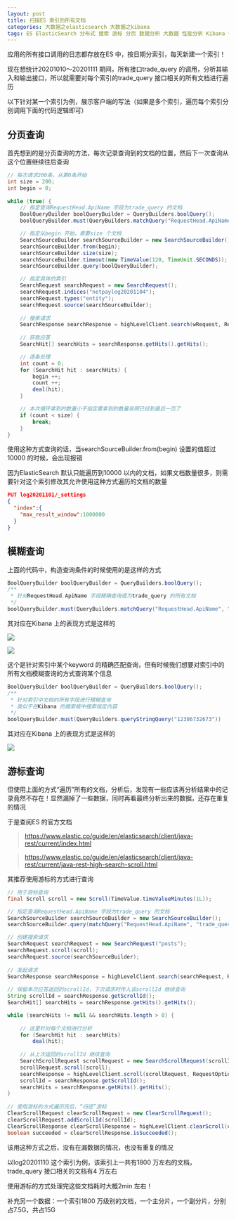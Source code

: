 ```yaml
---
layout: post
title: 扫描ES 索引的所有文档
categories: 大数据之elasticsearch 大数据之kibana
tags: ES ElasticSearch 分布式 搜索 游标 分页 数据分析 大数据 性能分析 Kibana 倒排索引
---
```


应用的所有接口调用的日志都存放在ES 中，按日期分索引，每天新建一个索引！

现在想统计20201010～20201111 期间，所有接口trade_query 的调用，分析其输入和输出接口，所以就需要对每个索引的trade_query 接口相关的所有文档进行遍历

以下针对某一个索引为例，展示客户端的写法（如果是多个索引，遍历每个索引分别调用下面的代码逻辑即可）

## 分页查询

首先想到的是分页查询的方法，每次记录查询到的文档的位置，然后下一次查询从这个位置继续往后查询

```java
// 每次请求200条，从第0条开始
int size = 200;
int begin = 0;
 
while (true) {
    // 指定查询RequestHead.ApiName 字段为trade_query 的文档
    BoolQueryBuilder boolQueryBuilder = QueryBuilders.boolQuery();
    boolQueryBuilder.must(QueryBuilders.matchQuery("RequestHead.ApiName", "trade_query"));

    // 指定从begin 开始，索要size 个文档
    SearchSourceBuilder searchSourceBuilder = new SearchSourceBuilder();
    searchSourceBuilder.from(begin);
    searchSourceBuilder.size(size);
    searchSourceBuilder.timeout(new TimeValue(120, TimeUnit.SECONDS));
    searchSourceBuilder.query(boolQueryBuilder);

    // 指定具体的索引
    SearchRequest searchRequest = new SearchRequest();
    searchRequest.indices("netpaylog20201104");
    searchRequest.types("entity");
    searchRequest.source(searchSourceBuilder);
    
    // 搜索请求
    SearchResponse searchResponse = highLevelClient.search(wRequest, RequestOptions.DEFAULT);
                                    
    // 获取应答
    SearchHit[] searchHits = searchResponse.getHits().getHits();

    // 逐条处理
    int count = 0;
    for (SearchHit hit : searchHits) {
        begin ++;
        count ++;
        deal(hit);
    }

    // 本次循环拿到的数量小于指定要拿到的数量说明已经到最后一页了
    if (count < size) {
        break;
    }
}
```

使用这种方式查询的话，当searchSourceBuilder.from(begin) 设置的值超过10000 的时候，会出现报错

因为ElasticSearch 默认只能遍历到10000 以内的文档，如果文档数量很多，则需要针对这个索引修改其允许使用这种方式遍历的文档的数量

```json
PUT log20201101/_settings
{
  "index":{
    "max_result_window":1000000
  }
}
```

## 模糊查询

上面的代码中，构造查询条件的时候使用的是这样的方式

```java
BoolQueryBuilder boolQueryBuilder = QueryBuilders.boolQuery();
/**
 * 针对RequestHead.ApiName 字段精确查询值为trade_query 的所有文档
 */
boolQueryBuilder.must(QueryBuilders.matchQuery("RequestHead.ApiName", "trade_query"));
```

其对应在Kibana 上的表现方式是这样的

![](../media/image/2020-11-15/01.png)

![](../media/image/2020-11-15/02.png)

这个是针对索引中某个keyword 的精确匹配查询，但有时候我们想要对索引中的所有文档模糊查询的方式查询某个信息

```java
BoolQueryBuilder boolQueryBuilder = QueryBuilders.boolQuery();
/**
 * 针对索引中文档的所有字段进行模糊查询
 * 类似于在Kibana 的搜索框中搜索指定内容
 */
boolQueryBuilder.must(QueryBuilders.queryStringQuery("12386732673"))
```

其对应在Kibana 上的表现方式是这样的

![](../media/image/2020-11-15/03.png)

## 游标查询

但使用上面的方式“遍历”所有的文档，分析后，发现有一些应该再分析结果中的记录竟然不存在！显然漏掉了一些数据，同时再看最终分析出来的数据，还存在重复的情况

于是查阅ES 的官方文档

>https://www.elastic.co/guide/en/elasticsearch/client/java-rest/current/index.html

>https://www.elastic.co/guide/en/elasticsearch/client/java-rest/current/java-rest-high-search-scroll.html

其推荐使用游标的方式进行查询

```java
// 用于游标查询
final Scroll scroll = new Scroll(TimeValue.timeValueMinutes(1L));

// 指定查询RequestHead.ApiName 字段为trade_query 的文档
SearchSourceBuilder searchSourceBuilder = new SearchSourceBuilder();
searchSourceBuilder.query(matchQuery("RequestHead.ApiName", "trade_query"));

// 创建搜索请求
SearchRequest searchRequest = new SearchRequest("posts");
searchRequest.scroll(scroll);
searchRequest.source(searchSourceBuilder);
 
// 发起请求
SearchResponse searchResponse = highLevelClient.search(searchRequest, RequestOptions.DEFAULT); 
 
// 保留本次应答返回的scrollId，下次请求时传入该scrollId 继续查询
String scrollId = searchResponse.getScrollId();
SearchHit[] searchHits = searchResponse.getHits().getHits();

while (searchHits != null && searchHits.length > 0) { 
    
    // 这里针对每个文档进行分析
    for (SearchHit hit : searchHits)
        deal(hit);
    
    // 从上次返回的scrollId 继续查询
    SearchScrollRequest scrollRequest = new SearchScrollRequest(scrollId); 
    scrollRequest.scroll(scroll);
    searchResponse = highLevelClient.scroll(scrollRequest, RequestOptions.DEFAULT);
    scrollId = searchResponse.getScrollId();
    searchHits = searchResponse.getHits().getHits();
}
 
// 使用游标的方式遍历完后，“归还”游标
ClearScrollRequest clearScrollRequest = new ClearScrollRequest(); 
clearScrollRequest.addScrollId(scrollId);
ClearScrollResponse clearScrollResponse = highLevelClient.clearScroll(clearScrollRequest, RequestOptions.DEFAULT);
boolean succeeded = clearScrollResponse.isSucceeded();
```

该用这种方式之后，没有在漏数据的情况，也没有重复的情况

以log20201110 这个索引为例，该索引上一共有1800 万左右的文档，trade_query 接口相关的文档有4 万左右

使用游标的方式处理完这些文档耗时大概2min 左右！

补充另一个数据：一个索引1800 万级别的文档，一个主分片，一个副分片，分别占7.5G，共占15G

